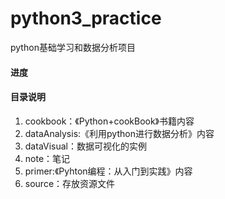 # python3_practice
python基础学习和数据分析项目

#### 进度
 



#### 目录说明
1. cookbook：《Python+cookBook》书籍内容
2. dataAnalysis:《利用python进行数据分析》内容
3. dataVisual：数据可视化的实例
4. note：笔记
5. primer:《Pyhton编程：从入门到实践》内容
6. source：存放资源文件

